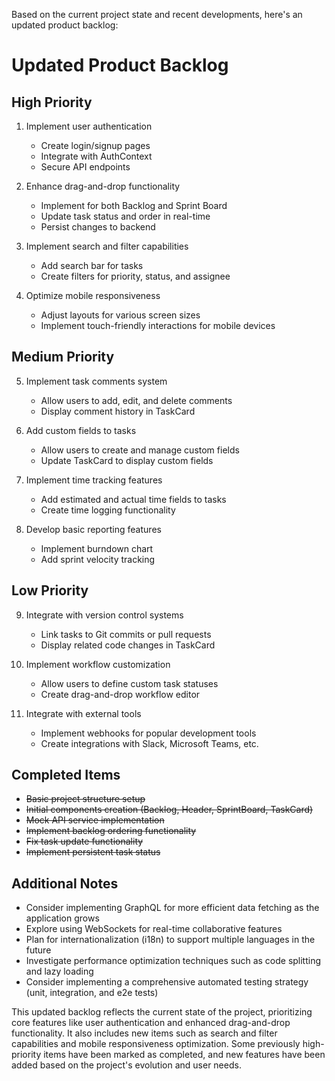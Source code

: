 Based on the current project state and recent developments, here's an updated product backlog:

# Updated Product Backlog

## High Priority

1. Implement user authentication
   - Create login/signup pages
   - Integrate with AuthContext
   - Secure API endpoints

2. Enhance drag-and-drop functionality
   - Implement for both Backlog and Sprint Board
   - Update task status and order in real-time
   - Persist changes to backend

3. Implement search and filter capabilities
   - Add search bar for tasks
   - Create filters for priority, status, and assignee

4. Optimize mobile responsiveness
   - Adjust layouts for various screen sizes
   - Implement touch-friendly interactions for mobile devices

## Medium Priority

5. Implement task comments system
   - Allow users to add, edit, and delete comments
   - Display comment history in TaskCard

6. Add custom fields to tasks
   - Allow users to create and manage custom fields
   - Update TaskCard to display custom fields

7. Implement time tracking features
   - Add estimated and actual time fields to tasks
   - Create time logging functionality

8. Develop basic reporting features
   - Implement burndown chart
   - Add sprint velocity tracking

## Low Priority

9. Integrate with version control systems
   - Link tasks to Git commits or pull requests
   - Display related code changes in TaskCard

10. Implement workflow customization
    - Allow users to define custom task statuses
    - Create drag-and-drop workflow editor

11. Integrate with external tools
    - Implement webhooks for popular development tools
    - Create integrations with Slack, Microsoft Teams, etc.

## Completed Items

- ~~Basic project structure setup~~
- ~~Initial components creation (Backlog, Header, SprintBoard, TaskCard)~~
- ~~Mock API service implementation~~
- ~~Implement backlog ordering functionality~~
- ~~Fix task update functionality~~
- ~~Implement persistent task status~~

## Additional Notes

- Consider implementing GraphQL for more efficient data fetching as the application grows
- Explore using WebSockets for real-time collaborative features
- Plan for internationalization (i18n) to support multiple languages in the future
- Investigate performance optimization techniques such as code splitting and lazy loading
- Consider implementing a comprehensive automated testing strategy (unit, integration, and e2e tests)

This updated backlog reflects the current state of the project, prioritizing core features like user authentication and enhanced drag-and-drop functionality. It also includes new items such as search and filter capabilities and mobile responsiveness optimization. Some previously high-priority items have been marked as completed, and new features have been added based on the project's evolution and user needs.